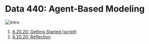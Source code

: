 # Data 440: Agent-Based Modeling
![Intro](https://aeraposo.github.io/Data-440-Raposo/abm_intro.png)
1. [8.20.20: Getting Started (script)](https://aeraposo.github.io/Data-440-Public-Raposo/Getting_started.R)
2. [8.20.20: Reflection](https://aeraposo.github.io/Data-440-Public-Raposo/Getting_started_reflection.md)
